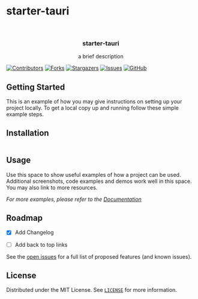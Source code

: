 # starter-tauri

<!-- PROJECT LOGO -->
<br />
<div align="center">
  <a href="https://github.com/deuscx/starter-tauri">
    <!-- <img src="" alt="Logo" width="80" height="80"-->
  </a>

  <h3 align="center">starter-tauri</h3>

  <p align="center">
    a brief description
  </p>
</div>

<!-- PROJECT SHIELDS -->
[![Contributors][contributors-shield]][contributors-url]
[![Forks][forks-shield]][forks-url]
[![Stargazers][stars-shield]][stars-url]
[![Issues][issues-shield]][issues-url]
[![GitHub][license-shield]][license-url]

<!-- ## Features -->

## Getting Started

This is an example of how you may give instructions on setting up your project locally.
To get a local copy up and running follow these simple example steps.

<!-- ## Try it Online

link to demo or gif link-->

## Installation

```bash

```



<!-- USAGE EXAMPLES -->
## Usage

Use this space to show useful examples of how a project can be used. Additional screenshots, code examples and demos work well in this space. You may also link to more resources.

_For more examples, please refer to the [Documentation](https://example.com)_



<!-- ROADMAP -->
## Roadmap

- [x] Add Changelog
- [ ] Add back to top links


See the [open issues](https://github.com/deuscx/starter-tauri/issues) for a full list of proposed features (and known issues).

<!-- LICENSE -->
## License

Distributed under the MIT License. See [`LICENSE`]('./LICENSE') for more information.


[contributors-shield]: https://img.shields.io/github/contributors/deuscx/starter-tauri.svg?style=for-the-badge
[contributors-url]: https://github.com/deuscx/starter-tauri/graphs/contributors
[forks-shield]: https://img.shields.io/github/forks/deuscx/starter-tauri.svg?style=for-the-badge
[forks-url]: https://github.com/deuscx/starter-tauri/network/members
[stars-shield]: https://img.shields.io/github/stars/deuscx/starter-tauri.svg?style=for-the-badge
[stars-url]: https://github.com/deuscx/starter-tauri/stargazers
[issues-shield]: https://img.shields.io/github/issues/deuscx/starter-tauri.svg?style=for-the-badge
[issues-url]: https://github.com/deuscx/starter-tauri/issues
[license-shield]: https://img.shields.io/github/license/deuscx/starter-tauri?style=for-the-badge
[license-url]: https://github.com/deuscx/starter-tauri/blob/master/LICENSE
